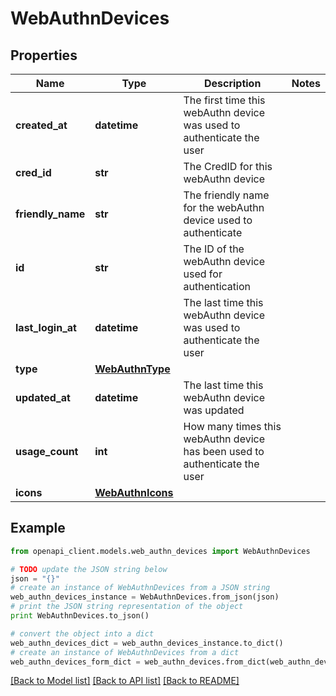 # WebAuthnDevices


## Properties
Name | Type | Description | Notes
------------ | ------------- | ------------- | -------------
**created_at** | **datetime** | The first time this webAuthn device was used to authenticate the user | 
**cred_id** | **str** | The CredID for this webAuthn device | 
**friendly_name** | **str** | The friendly name for the webAuthn device used to authenticate | 
**id** | **str** | The ID of the webAuthn device used for authentication | 
**last_login_at** | **datetime** | The last time this webAuthn device was used to authenticate the user | 
**type** | [**WebAuthnType**](WebAuthnType.md) |  | 
**updated_at** | **datetime** | The last time this webAuthn device was updated | 
**usage_count** | **int** | How many times this webAuthn device has been used to authenticate the user | 
**icons** | [**WebAuthnIcons**](WebAuthnIcons.md) |  | 

## Example

```python
from openapi_client.models.web_authn_devices import WebAuthnDevices

# TODO update the JSON string below
json = "{}"
# create an instance of WebAuthnDevices from a JSON string
web_authn_devices_instance = WebAuthnDevices.from_json(json)
# print the JSON string representation of the object
print WebAuthnDevices.to_json()

# convert the object into a dict
web_authn_devices_dict = web_authn_devices_instance.to_dict()
# create an instance of WebAuthnDevices from a dict
web_authn_devices_form_dict = web_authn_devices.from_dict(web_authn_devices_dict)
```
[[Back to Model list]](../README.md#documentation-for-models) [[Back to API list]](../README.md#documentation-for-api-endpoints) [[Back to README]](../README.md)


